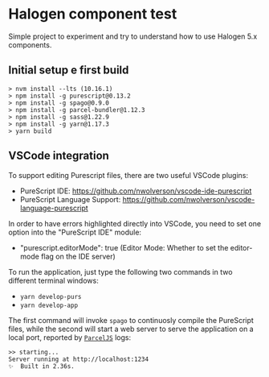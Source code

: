 # Halogen component test

Simple project to experiment and try to understand how to use Halogen 5.x components.

## Initial setup e first build

    > nvm install --lts (10.16.1)
    > npm install -g purescript@0.13.2
    > npm install -g spago@0.9.0
    > npm install -g parcel-bundler@1.12.3
    > npm install -g sass@1.22.9
    > npm install -g yarn@1.17.3
    > yarn build


## VSCode integration

To support editing Purescript files, there are two useful VSCode plugins:
- PureScript IDE: https://github.com/nwolverson/vscode-ide-purescript
- PureScript Language Support: https://github.com/nwolverson/vscode-language-purescript

In order to have errors highlighted directly into VSCode, you need to set one option into the "PureScript IDE" module:
- "purescript.editorMode": true (Editor Mode: Whether to set the editor-mode flag on the IDE server)

To run the application, just type the following two commands in two different terminal windows:
- `yarn develop-purs`
- `yarn develop-app`

The first command will invoke `spago` to continuosly compile the PureScript files, while the second will start a web server to serve the application on a local port, reported by [`ParcelJS`]() logs:

    >> starting...
    Server running at http://localhost:1234 
    ✨  Built in 2.36s.
